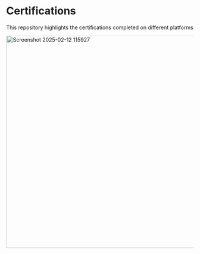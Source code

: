 # Certifications
This repository highlights the certifications completed on different platforms


<img width="945" height="571" alt="Screenshot 2025-02-12 115927" src="https://github.com/user-attachments/assets/335b1915-1556-46c5-9845-60de82eff402" />
